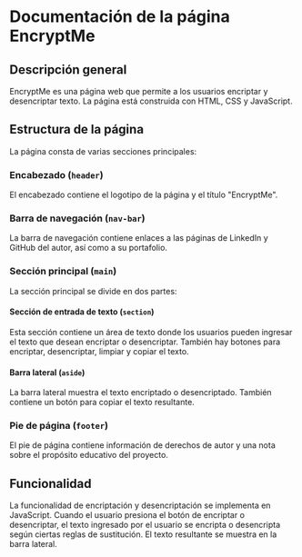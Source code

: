 # Documentación de la página EncryptMe

## Descripción general

EncryptMe es una página web que permite a los usuarios encriptar y desencriptar texto. La página está construida con HTML, CSS y JavaScript.

## Estructura de la página

La página consta de varias secciones principales:

### Encabezado (`header`)

El encabezado contiene el logotipo de la página y el título "EncryptMe".

### Barra de navegación (`nav-bar`)

La barra de navegación contiene enlaces a las páginas de LinkedIn y GitHub del autor, así como a su portafolio.

### Sección principal (`main`)

La sección principal se divide en dos partes:

#### Sección de entrada de texto (`section`)

Esta sección contiene un área de texto donde los usuarios pueden ingresar el texto que desean encriptar o desencriptar. También hay botones para encriptar, desencriptar, limpiar y copiar el texto.

#### Barra lateral (`aside`)

La barra lateral muestra el texto encriptado o desencriptado. También contiene un botón para copiar el texto resultante.

### Pie de página (`footer`)

El pie de página contiene información de derechos de autor y una nota sobre el propósito educativo del proyecto.

## Funcionalidad

La funcionalidad de encriptación y desencriptación se implementa en JavaScript. Cuando el usuario presiona el botón de encriptar o desencriptar, el texto ingresado por el usuario se encripta o desencripta según ciertas reglas de sustitución. El texto resultante se muestra en la barra lateral.
